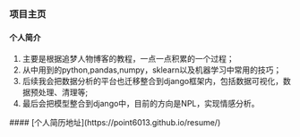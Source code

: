### 项目主页
#### 个人简介
<ol>
<li> 主要是根据追梦人物博客的教程，一点一点积累的一个过程；</li>
<li>从中用到的python,pandas,numpy，sklearn以及机器学习中常用的技巧；</li>
<li>后续我会把数据分析的平台也迁移整合到django框架内，包括数据可视化，数据预处理、清理等;</li>
<li>最后会把模型整合到django中，目前的方向是NPL，实现情感分析。</li>
</ol>
#### [个人简历地址](https://point6013.github.io/resume/)
